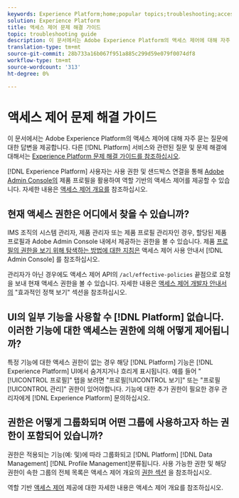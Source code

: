 ```yaml
---
keywords: Experience Platform;home;popular topics;troubleshooting;access control
solution: Experience Platform
title: 액세스 제어 문제 해결 가이드
topic: troubleshooting guide
description: 이 문서에서는 Adobe Experience Platform의 액세스 제어에 대해 자주 묻는 질문에 대한 답변을 제공합니다.
translation-type: tm+mt
source-git-commit: 28b733a16b067f951a885c299d59e079f0074df8
workflow-type: tm+mt
source-wordcount: '313'
ht-degree: 0%

---
```



# 액세스 제어 문제 해결 가이드

이 문서에서는 Adobe Experience Platform의 액세스 제어에 대해 자주 묻는 질문에 대한 답변을 제공합니다. 다른 [!DNL Platform] 서비스와 관련된 질문 및 문제 해결에 대해서는 [Experience Platform 문제 해결 가이드를 참조하십시오](../landing/troubleshooting.md).

[!DNL Experience Platform] 사용자는 사용 권한 및 샌드박스 연결을 통해 [Adobe Admin Console의](http://adminconsole.adobe.com) 제품 프로필을 활용하여 역할 기반의 액세스 제어를 제공할 수 있습니다.  자세한 내용은 [액세스 제어 개요를](home.md) 참조하십시오.

## 현재 액세스 권한은 어디에서 찾을 수 있습니까?

IMS 조직의 시스템 관리자, 제품 관리자 또는 제품 프로필 관리자인 경우, 할당된 제품 프로필과 Adobe Admin Console 내에서 제공하는 권한을 볼 수 있습니다. 제품 [프로필의 권한을 보기 위해 탐색하는 방법에 대한 지침은](./ui/overview.md) 액세스 제어 사용 안내서 [!DNL Admin Console] 를 참조하십시오.

관리자가 아닌 경우에도 액세스 제어 API의 `/acl/effective-policies` 끝점으로 요청을 보내 현재 액세스 권한을 볼 수 있습니다. 자세한 내용은 [액세스 제어 개발자 안내서의](./api/effective-policies.md) &quot;효과적인 정책 보기&quot; 섹션을 참조하십시오.

## UI의 일부 기능을 사용할 수 [!DNL Platform] 없습니다. 이러한 기능에 대한 액세스는 권한에 의해 어떻게 제어됩니까?

특정 기능에 대한 액세스 권한이 없는 경우 해당 [!DNL Platform] 기능은 [!DNL Experience Platform] UI에서 숨겨지거나 흐리게 표시됩니다. 예를 들어 &quot;[!UICONTROL 프로필]&quot; 탭을 보려면 &quot;프로필[!UICONTROL 보기]&quot; 또는 &quot;프로필[!UICONTROL 관리]&quot; 권한이 있어야합니다. 기능에 대한 추가 권한이 필요한 경우 관리자에게 [!DNL Experience Platform] 문의하십시오.

## 권한은 어떻게 그룹화되며 어떤 그룹에 사용하고자 하는 권한이 포함되어 있습니까?

권한은 적용되는 기능(예: 및)에 따라 그룹화되고 [!DNL Platform] [!DNL Data Management] [!DNL Profile Management]분류됩니다. 사용 가능한 권한 및 해당 권한이 속한 그룹의 전체 목록은 액세스 제어 개요의 [권한 섹션](home.md#permissions) 을 참조하십시오.

역할 기반 [액세스 제어](home.md) 제공에 대한 자세한 내용은 액세스 제어 개요를 참조하십시오.